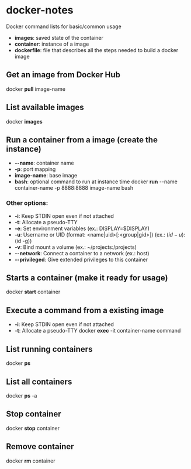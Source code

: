 # docker-notes
Docker command lists for basic/common usage

* **images**: saved state of the container
* **container**: instance of a image
* **dockerfile**: file that describes all the steps needed to build a docker image

## Get an image from Docker Hub
docker **pull** image-name

## List available images
docker **images**

## Run a container from a image (create the instance)
* **--name**: container name
* **-p**: port mapping
* **image-name**: base image
* **bash**: optional command to run at instance time
docker **run** --name container-name -p 8888:8888 image-name bash
### Other options:
* **-i**: Keep STDIN open even if not attached
* **-t**: Allocate a pseudo-TTY
* **-e**: Set environment variables (ex.: DISPLAY=$DISPLAY)
* **-u**: Username or UID (format: <name|uid>[:<group|gid>]) (ex.: $(id -u):$(id -g))
* **-v**: Bind mount a volume (ex.: ~/projects:/projects)
* **--network**: Connect a container to a network (ex.: host)
* **--privileged**: Give extended privileges to this container

## Starts a container (make it ready for usage)
docker **start** container

## Execute a command from a existing image
* **-i**: Keep STDIN open even if not attached
* **-t**: Allocate a pseudo-TTY
docker **exec** -it container-name command

## List running containers
docker **ps**

## List all containers
docker **ps** -a

## Stop container
docker **stop** container

## Remove container
docker **rm** container
